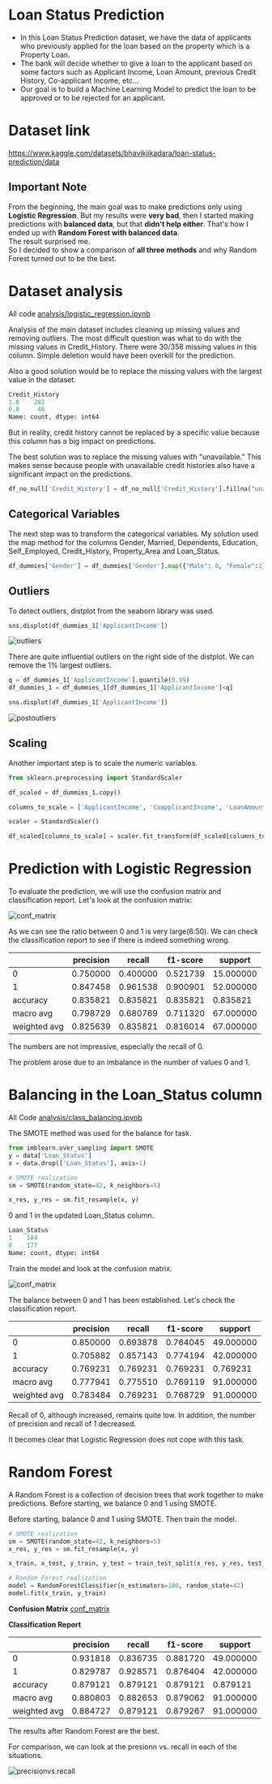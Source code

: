 # Loan Status Prediction

- In this Loan Status Prediction dataset, we have the data of applicants who previously applied for the loan based on the property which is a Property Loan.  
- The bank will decide whether to give a loan to the applicant based on some factors such as Applicant Income, Loan Amount, previous Credit History, Co-applicant Income, etc…  
- Our goal is to build a Machine Learning Model to predict the loan to be approved or to be rejected for an applicant.

# Dataset link
https://www.kaggle.com/datasets/bhavikjikadara/loan-status-prediction/data

## **Important Note**
From the beginning, the main goal was to make predictions only using **Logistic Regression**. But my results were **very bad**, then I started making predictions with **balanced data**, but that **didn't help either**. That's how I ended up with **Random Forest with balanced data**.  
The result surprised me.  
So I decided to show a comparison of **all three methods** and why Random Forest turned out to be the best.

# Dataset analysis
All code [analysis/logistic_regression.ipynb](analysis/logistic_regression.ipynb)

Analysis of the main dataset includes cleaning up missing values ​​and removing outliers.
The most difficult question was what to do with the missing values ​​in Credit_History. There were 30/358 missing values ​​in this column. Simple deletion would have been overkill for the prediction.

Also a good solution would be to replace the missing values ​​with the largest value in the dataset.
``` python
Credit_History
1.0    282
0.0     46
Name: count, dtype: int64
```
But in reality, credit history cannot be replaced by a specific value because this column has a big impact on predictions.

The best solution was to replace the missing values ​​with "unavailable." This makes sense because people with unavailable credit histories also have a significant impact on the predictions.
``` python
df_no_null['Credit_History'] = df_no_null['Credit_History'].fillna("unavailable")
```
## Categorical Variables
The next step was to transform the categorical variables. My solution used the map method for the columns Gender, Married, Dependents, Education, Self_Employed, Credit_History, Property_Area and Loan_Status.
``` python
df_dummies['Gender'] = df_dummies['Gender'].map({"Male": 0, "Female":1})
```

## Outliers
To detect outliers, distplot from the seaborn library was used.
``` python
sns.displot(df_dummies_1['ApplicantIncome'])
```
![outliers](img/outliersApplicantIncome.png)

There are quite influential outliers on the right side of the distplot. We can remove the 1% largest outliers.
``` python
q = df_dummies_1['ApplicantIncome'].quantile(0.99)
df_dummies_1 = df_dummies_1[df_dummies_1['ApplicantIncome']<q]

sns.displot(df_dummies_1['ApplicantIncome'])
```
![postoutliers](img/post_outliers_ApplicantIncome.png)

## Scaling

Another important step is to scale the numeric variables.
``` python
from sklearn.preprocessing import StandardScaler

df_scaled = df_dummies_1.copy()

columns_to_scale = ['ApplicantIncome', 'CoapplicantIncome', 'LoanAmount', 'Loan_Amount_Term']

scaler = StandardScaler()

df_scaled[columns_to_scale] = scaler.fit_transform(df_scaled[columns_to_scale])
```

# Prediction with Logistic Regression
To evaluate the prediction, we will use the confusion matrix and classification report.
Let's look at the confusion matrix:

![conf_matrix](img/conf_matrix.png)

As we can see the ratio between 0 and 1 is very large(6:50). We can check the classification report to see if there is indeed something wrong.

|              | precision | recall | f1-score | support |
|--------------|-----------|--------|----------|---------|
| 0            | 0.750000  | 0.400000 | 0.521739 | 15.000000 |
| 1            | 0.847458  | 0.961538 | 0.900901 | 52.000000 |
| accuracy     | 0.835821  | 0.835821 | 0.835821 | 0.835821 |
| macro avg    | 0.798729  | 0.680769 | 0.711320 | 67.000000 |
| weighted avg | 0.825639  | 0.835821 | 0.816014 | 67.000000 |

The numbers are not impressive, especially the recall of 0.

The problem arose due to an imbalance in the number of values ​​0 and 1.

# Balancing in the Loan_Status column

All Code [analysis/class_balancing.ipynb](analysis/class_balancing.ipynb)

The SMOTE method was used for the balance for task.

``` python
from imblearn.over_sampling import SMOTE
y = data['Loan_Status']
x = data.drop(['Loan_Status'], axis=1)

# SMOTE realization
sm = SMOTE(random_state=42, k_neighbors=5)

x_res, y_res = sm.fit_resample(x, y)
```
0 and 1 in the updated Loan_Status column.

``` python
Loan_Status
1    184
0    177
Name: count, dtype: int64
```
Train the model and look at the confusion matrix.

![conf_matrix](img/balanced_matrix.png)

The balance between 0 and 1 has been established. Let's check the classification report.

|              | precision | recall | f1-score | support |
|--------------|-----------|--------|----------|---------|
| 0            | 0.850000  | 0.693878 | 0.764045 | 49.000000 |
| 1            | 0.705882  | 0.857143 | 0.774194 | 42.000000 |
| accuracy     | 0.769231  | 0.769231 | 0.769231 | 0.769231 |
| macro avg    | 0.777941  | 0.775510 | 0.769119 | 91.000000 |
| weighted avg | 0.783484  | 0.769231 | 0.768729 | 91.000000 |

Recall of 0, although increased, remains quite low. In addition, the number of precision and recall of 1 decreased.

It becomes clear that Logistic Regression does not cope with this task.

# Random Forest

A Random Forest is a collection of decision trees that work together to make predictions. Before starting, we balance 0 and 1 using SMOTE.

Before starting, balance 0 and 1 using SMOTE. Then train the model.

``` python
# SMOTE realization
sm = SMOTE(random_state=42, k_neighbors=5)
x_res, y_res = sm.fit_resample(x, y)

x_train, x_test, y_train, y_test = train_test_split(x_res, y_res, test_size=0.2, random_state=20)

# Random Forest realization
model = RandomForestClassifier(n_estimators=100, random_state=42)
model.fit(x_train, y_train)
```
**Confusion Matrix**
[conf_matrix](img/rf_matrix.png)

**Classification Report**

|              | precision | recall | f1-score | support |
|--------------|-----------|--------|----------|---------|
| 0            | 0.931818  | 0.836735 | 0.881720 | 49.000000 |
| 1            | 0.829787  | 0.928571 | 0.876404 | 42.000000 |
| accuracy     | 0.879121  | 0.879121 | 0.879121 | 0.879121 |
| macro avg    | 0.880803  | 0.882653 | 0.879062 | 91.000000 |
| weighted avg | 0.884727  | 0.879121 | 0.879267 | 91.000000 |

The results after Random Forest are the best. 

For comparison, we can look at the presionn vs. recall in each of the situations.

![precisionvs.recall](dashboard/precision%20vs%20recall%20in%20different%20situatuations.png)

